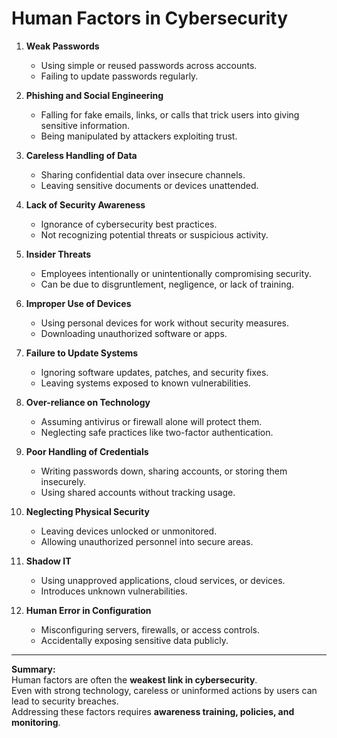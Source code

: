 # Human Factors in Cybersecurity

1. **Weak Passwords**
   - Using simple or reused passwords across accounts.
   - Failing to update passwords regularly.

2. **Phishing and Social Engineering**
   - Falling for fake emails, links, or calls that trick users into giving sensitive information.
   - Being manipulated by attackers exploiting trust.

3. **Careless Handling of Data**
   - Sharing confidential data over insecure channels.
   - Leaving sensitive documents or devices unattended.

4. **Lack of Security Awareness**
   - Ignorance of cybersecurity best practices.
   - Not recognizing potential threats or suspicious activity.

5. **Insider Threats**
   - Employees intentionally or unintentionally compromising security.
   - Can be due to disgruntlement, negligence, or lack of training.

6. **Improper Use of Devices**
   - Using personal devices for work without security measures.
   - Downloading unauthorized software or apps.

7. **Failure to Update Systems**
   - Ignoring software updates, patches, and security fixes.
   - Leaving systems exposed to known vulnerabilities.

8. **Over-reliance on Technology**
   - Assuming antivirus or firewall alone will protect them.
   - Neglecting safe practices like two-factor authentication.

9. **Poor Handling of Credentials**
   - Writing passwords down, sharing accounts, or storing them insecurely.
   - Using shared accounts without tracking usage.

10. **Neglecting Physical Security**
    - Leaving devices unlocked or unmonitored.
    - Allowing unauthorized personnel into secure areas.

11. **Shadow IT**
    - Using unapproved applications, cloud services, or devices.
    - Introduces unknown vulnerabilities.

12. **Human Error in Configuration**
    - Misconfiguring servers, firewalls, or access controls.
    - Accidentally exposing sensitive data publicly.

---

**Summary:**  
Human factors are often the **weakest link in cybersecurity**.  
Even with strong technology, careless or uninformed actions by users can lead to security breaches.  
Addressing these factors requires **awareness training, policies, and monitoring**.
